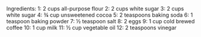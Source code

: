 Ingredients:
1: 2 cups all-purpose flour
2: 2 cups white sugar
3: 2 cups white sugar
4: ¾ cup unsweetened cocoa
5: 2 teaspoons baking soda
6: 1 teaspoon baking powder
7: ½ teaspoon salt
8: 2 eggs
9: 1 cup cold brewed coffee
10: 1 cup milk
11: ½ cup vegetable oil
12: 2 teaspoons vinegar